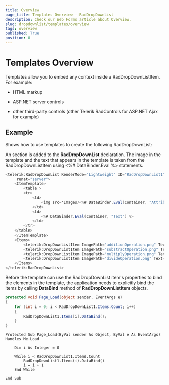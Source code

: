 ```yaml
---
title: Overview
page_title: Templates Overview - RadDropDownList
description: Check our Web Forms article about Overview.
slug: dropdownlist/templates/overview
tags: overview
published: True
position: 0
---
```


# Templates Overview



Templates allow you to embed any context inside a RadDropDownListItem. For example:

* HTML markup

* ASP.NET server controls

* other third-party controls (other Telerik RadControls for ASP.NET Ajax for example)



## Example

Shows how to use templates to create the following RadDropDownList:

An <ItemTemplate> section is added to the **RadDropDownList** declaration. The image in the template and the text that appears in the template is taken from the RadDropDownListItem using <%# DataBinder.Eval %> statements.

````C#
<telerik:RadDropDownList RenderMode="Lightweight" ID="RadDropDownList1"
	 runat="server">
	<ItemTemplate>
		<table >
		<tr>
			<td>
				<img src='Images/<%# DataBinder.Eval(Container, "Attributes['ImagePath']") %>' alt="" />
			</td>
			<td>
				<%# DataBinder.Eval(Container, "Text") %>
			</td>
		</tr>
	</table>
	</ItemTemplate>
	<Items>
		<telerik:DropDownListItem ImagePath="additionOperation.png" Text="Sign for Adding" />
		<telerik:DropDownListItem ImagePath="substractOperation.png" Text="Sign for Substracting" />
		<telerik:DropDownListItem ImagePath="multiplyOperation.png" Text="Sign for Multiplying" />
		<telerik:DropDownListItem ImagePath="divideOperation.png" Text="Sign for Dividing" />
	</Items>
</telerik:RadDropDownList>
````



Before the template can use the RadDropDownList item's properties to bind the elements in the template, the application needs to explicitly bind the items by calling **DataBind** method of **RadDropDownListItem** objects.



````C#
protected void Page_Load(object sender, EventArgs e)
{
	for (int i = 0; i < RadDropDownList1.Items.Count; i++)
	{
		RadDropDownList1.Items[i].DataBind();
	}
}
````
````VB.NET
Protected Sub Page_Load(ByVal sender As Object, ByVal e As EventArgs) Handles Me.Load

	Dim i As Integer = 0

	While i < RadDropDownList1.Items.Count
		RadDropDownList1.Items(i).DataBind()
		i = i + 1
	End While

End Sub	
````

